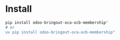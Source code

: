 # Install

```bash
pip install odoo-bringout-oca-ocb-membership"
# or
uv pip install odoo-bringout-oca-ocb-membership"
```
